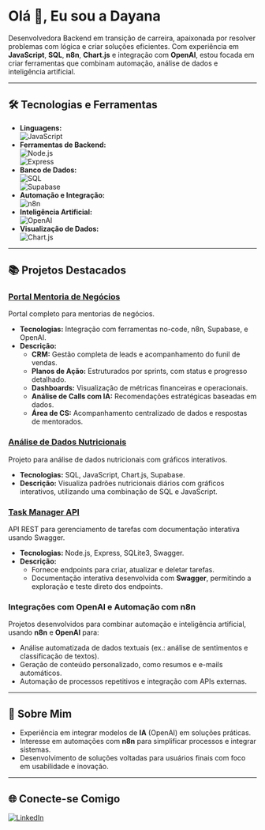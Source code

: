 # Olá 👋, Eu sou a Dayana  

Desenvolvedora Backend em transição de carreira, apaixonada por resolver problemas com lógica e criar soluções eficientes. Com experiência em **JavaScript**, **SQL**, **n8n**, **Chart.js** e integração com **OpenAI**, estou focada em criar ferramentas que combinam automação, análise de dados e inteligência artificial.

---

## 🛠️ Tecnologias e Ferramentas
- **Linguagens:**  
  ![JavaScript](https://img.shields.io/badge/-JavaScript-F7DF1E?style=for-the-badge&logo=javascript&logoColor=black)  
- **Ferramentas de Backend:**  
  ![Node.js](https://img.shields.io/badge/-Node.js-339933?style=for-the-badge&logo=node.js&logoColor=white)  
  ![Express](https://img.shields.io/badge/-Express-000000?style=for-the-badge&logo=express&logoColor=white)  
- **Banco de Dados:**  
  ![SQL](https://img.shields.io/badge/-SQL-4479A1?style=for-the-badge&logo=postgresql&logoColor=white)  
  ![Supabase](https://img.shields.io/badge/-Supabase-3ECF8E?style=for-the-badge&logo=supabase&logoColor=white)  
- **Automação e Integração:**  
  ![n8n](https://img.shields.io/badge/-n8n-2596be?style=for-the-badge&logo=n8n&logoColor=white)  
- **Inteligência Artificial:**  
  ![OpenAI](https://img.shields.io/badge/-OpenAI-412991?style=for-the-badge&logo=openai&logoColor=white)  
- **Visualização de Dados:**  
  ![Chart.js](https://img.shields.io/badge/-Chart.js-FF6384?style=for-the-badge&logo=chartdotjs&logoColor=white)  

---

## 📚 Projetos Destacados

### [Portal Mentoria de Negócios](https://github.com/dayana-de-paula/portal-mentoria-negocios)  
Portal completo para mentorias de negócios.  
- **Tecnologias:** Integração com ferramentas no-code, n8n, Supabase, e OpenAI.  
- **Descrição:**  
  - **CRM:** Gestão completa de leads e acompanhamento do funil de vendas.  
  - **Planos de Ação:** Estruturados por sprints, com status e progresso detalhado.  
  - **Dashboards:** Visualização de métricas financeiras e operacionais.  
  - **Análise de Calls com IA:** Recomendações estratégicas baseadas em dados.  
  - **Área de CS:** Acompanhamento centralizado de dados e respostas de mentorados.

### [Análise de Dados Nutricionais](https://github.com/dayana-de-paula/analise-dados-nutricao)  
Projeto para análise de dados nutricionais com gráficos interativos.  
- **Tecnologias:** SQL, JavaScript, Chart.js, Supabase.  
- **Descrição:** Visualiza padrões nutricionais diários com gráficos interativos, utilizando uma combinação de SQL e JavaScript.

### [Task Manager API](https://github.com/dayana-de-paula/task-manager-api)  
API REST para gerenciamento de tarefas com documentação interativa usando Swagger.  
- **Tecnologias:** Node.js, Express, SQLite3, Swagger.  
- **Descrição:**  
  - Fornece endpoints para criar, atualizar e deletar tarefas.  
  - Documentação interativa desenvolvida com **Swagger**, permitindo a exploração e teste direto dos endpoints.  

### Integrações com OpenAI e Automação com n8n  
Projetos desenvolvidos para combinar automação e inteligência artificial, usando **n8n** e **OpenAI** para:
- Análise automatizada de dados textuais (ex.: análise de sentimentos e classificação de textos).  
- Geração de conteúdo personalizado, como resumos e e-mails automáticos.  
- Automação de processos repetitivos e integração com APIs externas.

---

## 🌟 Sobre Mim  
- Experiência em integrar modelos de **IA** (OpenAI) em soluções práticas.  
- Interesse em automações com **n8n** para simplificar processos e integrar sistemas.  
- Desenvolvimento de soluções voltadas para usuários finais com foco em usabilidade e inovação.

---

## 🌐 Conecte-se Comigo  
[![LinkedIn](https://img.shields.io/badge/-LinkedIn-0077B5?style=for-the-badge&logo=linkedin&logoColor=white)](https://linkedin.com/in/dayana-depaula)  
